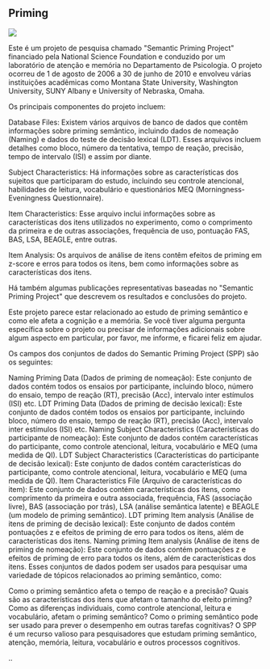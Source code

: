 ## Priming
![](img/v2.png)

Este é um projeto de pesquisa chamado "Semantic Priming Project" financiado pela National Science Foundation e conduzido por um laboratório de atenção e memória no Departamento de Psicologia. O projeto ocorreu de 1 de agosto de 2006 a 30 de junho de 2010 e envolveu várias instituições acadêmicas como Montana State University, Washington University, SUNY Albany e University of Nebraska, Omaha.

Os principais componentes do projeto incluem:

Database Files: Existem vários arquivos de banco de dados que contêm informações sobre priming semântico, incluindo dados de nomeação (Naming) e dados do teste de decisão lexical (LDT). Esses arquivos incluem detalhes como bloco, número da tentativa, tempo de reação, precisão, tempo de intervalo (ISI) e assim por diante.

Subject Characteristics: Há informações sobre as características dos sujeitos que participaram do estudo, incluindo seu controle atencional, habilidades de leitura, vocabulário e questionários MEQ (Morningness-Eveningness Questionnaire).

Item Characteristics: Esse arquivo inclui informações sobre as características dos itens utilizados no experimento, como o comprimento da primeira e de outras associações, frequência de uso, pontuação FAS, BAS, LSA, BEAGLE, entre outras.

Item Analysis: Os arquivos de análise de itens contêm efeitos de priming em z-score e erros para todos os itens, bem como informações sobre as características dos itens.

Há também algumas publicações representativas baseadas no "Semantic Priming Project" que descrevem os resultados e conclusões do projeto.

Este projeto parece estar relacionado ao estudo de priming semântico e como ele afeta a cognição e a memória. Se você tiver alguma pergunta específica sobre o projeto ou precisar de informações adicionais sobre algum aspecto em particular, por favor, me informe, e ficarei feliz em ajudar.

Os campos dos conjuntos de dados do Semantic Priming Project (SPP) são os seguintes:

Naming Priming Data (Dados de priming de nomeação): Este conjunto de dados contém todos os ensaios por participante, incluindo bloco, número do ensaio, tempo de reação (RT), precisão (Acc), intervalo inter estímulos (ISI) etc.
LDT Priming Data (Dados de priming de decisão lexical): Este conjunto de dados contém todos os ensaios por participante, incluindo bloco, número do ensaio, tempo de reação (RT), precisão (Acc), intervalo inter estímulos (ISI) etc.
Naming Subject Characteristics (Características do participante de nomeação): Este conjunto de dados contém características do participante, como controle atencional, leitura, vocabulário e MEQ (uma medida de QI).
LDT Subject Characteristics (Características do participante de decisão lexical): Este conjunto de dados contém características do participante, como controle atencional, leitura, vocabulário e MEQ (uma medida de QI).
Item Characteristics File (Arquivo de características do item): Este conjunto de dados contém características dos itens, como comprimento da primeira e outra associada, frequência, FAS (associação livre), BAS (associação por trás), LSA (análise semântica latente) e BEAGLE (um modelo de priming semântico).
LDT priming Item analysis (Análise de itens de priming de decisão lexical): Este conjunto de dados contém pontuações z e efeitos de priming de erro para todos os itens, além de características dos itens.
Naming priming Item analysis (Análise de itens de priming de nomeação): Este conjunto de dados contém pontuações z e efeitos de priming de erro para todos os itens, além de características dos itens.
Esses conjuntos de dados podem ser usados para pesquisar uma variedade de tópicos relacionados ao priming semântico, como:

Como o priming semântico afeta o tempo de reação e a precisão?
Quais são as características dos itens que afetam o tamanho do efeito priming?
Como as diferenças individuais, como controle atencional, leitura e vocabulário, afetam o priming semântico?
Como o priming semântico pode ser usado para prever o desempenho em outras tarefas cognitivas?
O SPP é um recurso valioso para pesquisadores que estudam priming semântico, atenção, memória, leitura, vocabulário e outros processos cognitivos.

..
